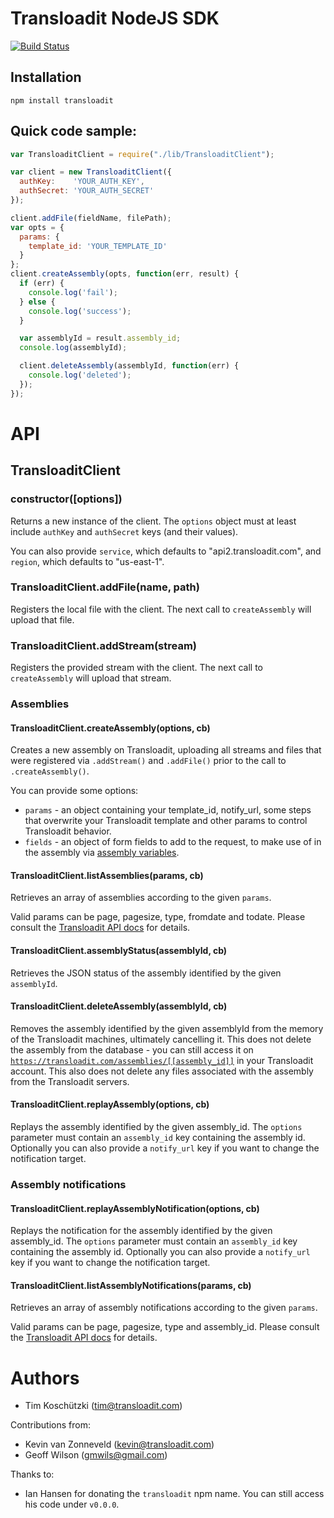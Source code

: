 Transloadit NodeJS SDK
======================

[![Build Status](https://travis-ci.org/transloadit/node-sdk.svg?branch=master)](https://travis-ci.org/transloadit/node-sdk)

## Installation

```
npm install transloadit
```

## Quick code sample:

```javascript
var TransloaditClient = require("./lib/TransloaditClient");

var client = new TransloaditClient({
  authKey:    'YOUR_AUTH_KEY',
  authSecret: 'YOUR_AUTH_SECRET'
});

client.addFile(fieldName, filePath);
var opts = {
  params: {
    template_id: 'YOUR_TEMPLATE_ID'
  }
};
client.createAssembly(opts, function(err, result) {
  if (err) {
    console.log('fail');
  } else {
    console.log('success');
  }

  var assemblyId = result.assembly_id;
  console.log(assemblyId);

  client.deleteAssembly(assemblyId, function(err) {
    console.log('deleted');
  });
});
```

# API


## TransloaditClient

### constructor([options])

Returns a new instance of the client. The <code>options</code> object must at least include <code>authKey</code> and <code>authSecret</code> keys (and their values).

You can also provide <code>service</code>, which defaults to "api2.transloadit.com", and <code>region</code>, which defaults to "us-east-1".

### TransloaditClient.addFile(name, path)

Registers the local file with the client. The next call to <code>createAssembly</code> will upload that file.

### TransloaditClient.addStream(stream)

Registers the provided stream with the client. The next call to <code>createAssembly</code> will upload that stream.

### Assemblies

#### TransloaditClient.createAssembly(options, cb)

Creates a new assembly on Transloadit, uploading all streams and files that were registered via <code>.addStream()</code> and <code>.addFile()</code> prior to the call to <code>.createAssembly()</code>.

You can provide some options:

* <code>params</code> - an object containing your template_id, notify_url, some steps that overwrite your Transloadit template and other params to control Transloadit behavior.
* <code>fields</code> - an object of form fields to add to the request, to make use of in the assembly via [assembly variables](https://transloadit.com/docs#assembly-variables).

#### TransloaditClient.listAssemblies(params, cb)

Retrieves an array of assemblies according to the given <code>params</code>.

Valid params can be page, pagesize, type, fromdate and todate. Please consult the [Transloadit API docs](https://transloadit.com/docs/api-docs#retrieve-assembly-list) for details.

#### TransloaditClient.assemblyStatus(assemblyId, cb)

Retrieves the JSON status of the assembly identified by the given <code>assemblyId</code>.

#### TransloaditClient.deleteAssembly(assemblyId, cb)

Removes the assembly identified by the given assemblyId from the memory of the Transloadit machines, ultimately cancelling it. This does not delete the assembly from the database - you can still access it on <code>https://transloadit.com/assemblies/[[assembly_id]]</code> in your Transloadit account. This also does not delete any files associated with the assembly from the Transloadit servers.

#### TransloaditClient.replayAssembly(options, cb)

Replays the assembly identified by the given assembly_id. The <code>options</code> parameter must contain an <code>assembly_id</code> key containing the assembly id. Optionally you can also provide a <code>notify_url</code> key if you want to change the notification target.


### Assembly notifications

#### TransloaditClient.replayAssemblyNotification(options, cb)

Replays the notification for the assembly identified by the given assembly_id.  The <code>options</code> parameter must contain an <code>assembly_id</code> key containing the assembly id. Optionally you can also provide a <code>notify_url</code> key if you want to change the notification target.

#### TransloaditClient.listAssemblyNotifications(params, cb)

Retrieves an array of assembly notifications according to the given <code>params</code>.

Valid params can be page, pagesize, type and assembly_id. Please consult the [Transloadit API docs](https://transloadit.com/docs/api-docs#retrieve-notification-list) for details.


# Authors

* Tim Koschützki (tim@transloadit.com)

Contributions from:

* Kevin van Zonneveld (kevin@transloadit.com)
* Geoff Wilson (gmwils@gmail.com)

Thanks to:

* Ian Hansen for donating the `transloadit` npm name. You can still access his code under `v0.0.0`.
